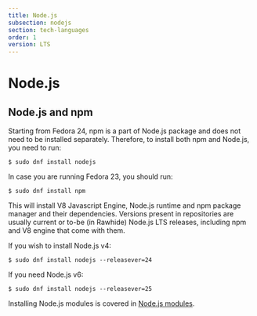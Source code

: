 ```yaml
---
title: Node.js
subsection: nodejs
section: tech-languages
order: 1
version: LTS
---
```


# Node.js

## Node.js and npm

Starting from Fedora 24, npm is a part of Node.js package and does not need to be installed separately. Therefore, to install both npm and Node.js, you need to run:
```
$ sudo dnf install nodejs
```
In case you are running Fedora 23, you should run:
```
$ sudo dnf install npm
```

This will install V8 Javascript Engine, Node.js runtime and npm package manager and their dependencies. Versions present in repositories are usually current or to-be (in Rawhide) Node.js LTS releases, including npm and V8 engine that come with them.

If you wish to install Node.js v4:
```
$ sudo dnf install nodejs --releasever=24
```
If you need Node.js v6:
```
$ sudo dnf install nodejs --releasever=25
```

Installing Node.js modules is covered in [Node.js modules](/tech/languages/nodejs/modules.html).
